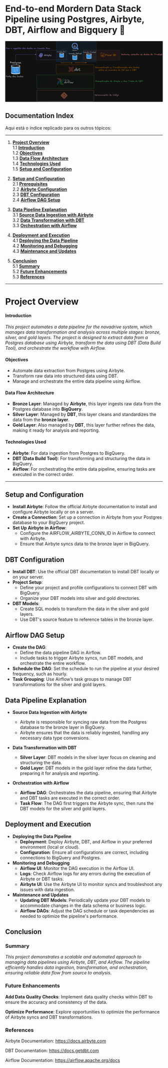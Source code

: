# End-to-end Mordern Data Stack Pipeline using Postgres, Airbyte, DBT, Airflow and Bigquery 🚀

![alt text](./images/architeture.png)



## Documentation Index

Aqui está o índice replicado para os outros tópicos:

---

1. **[Project Overview](#project-overview)**  
   1.1 **[Introduction](#introduction)**  
   1.2 **[Objectives](#objectives)**  
   1.3 **[Data Flow Architecture](#data-flow-architecture)**  
   1.4 **[Technologies Used](#technologies-used)**  
   1.5 **[Setup and Configuration](#setup-and-configuration)**

2. **[Setup and Configuration](#setup-and-configuration)**  
   2.1 **[Prerequisites](#prerequisites)**  
   2.2 **[Airbyte Configuration](#airbyte-configuration)**  
   2.3 **[DBT Configuration](#dbt-configuration)**  
   2.4 **[Airflow DAG Setup](#airflow-dag-setup)**

3. **[Data Pipeline Explanation](#data-pipeline-explanation)**  
   3.1 **[Source Data Ingestion with Airbyte](#source-data-ingestion-with-airbyte)**  
   3.2 **[Data Transformation with DBT](#data-transformation-with-dbt)**  
   3.3 **[Orchestration with Airflow](#orchestration-with-airflow)**

4. **[Deployment and Execution](#deployment-and-execution)**  
   4.1 **[Deploying the Data Pipeline](#deploying-the-data-pipeline)**  
   4.2 **[Monitoring and Debugging](#monitoring-and-debugging)**  
   4.3 **[Maintenance and Updates](#maintenance-and-updates)**

5. **[Conclusion](#conclusion)**  
   5.1 **[Summary](#summary)**  
   5.2 **[Future Enhancements](#future-enhancements)**  
   5.3 **[References](#references)**

---


# Project Overview
#### Introduction

*This project automates a data pipeline for the novadrive system, which manages data transformation and analysis across multiple stages: bronze, silver, and gold layers. The project is designed to extract data from a Postgres database using Airbyte, transform the data using DBT (Data Build Tool), and orchestrate the workflow with Airflow.*

#### Objectives
* Automate data extraction from Postgres using Airbyte.
* Transform raw data into structured data using DBT.
* Manage and orchestrate the entire data pipeline using Airflow.

#### Data Flow Architecture

* **Bronze Layer**: Managed by **Airbyte**, this layer ingests raw data from the Postgres database into **BigQuery**.
* **Silver Layer**: Managed by **DBT**, this layer cleans and standardizes the data from the **bronze layer**.
* **Gold Layer**: Also managed by **DBT**, this layer further refines the data, making it ready for analysis and reporting.

#### Technologies Used
* **Airbyte**: For data ingestion from Postgres to BigQuery.
* **DBT (Data Build Tool)**: For transforming and structuring the data in BigQuery.
* **Airflow**: For orchestrating the entire data pipeline, ensuring tasks are executed in the correct order.

___

## Setup and Configuration

* **Install Airbyte**: Follow the official Airbyte documentation to install and configure Airbyte locally or on a server.
* **Create a Connection**: Set up a connection in Airbyte from your Postgres database to your BigQuery project.
* **Set Up Airbyte in Airflow**: 
    * Configure the AIRFLOW_AIRBYTE_CONN_ID in Airflow to connect with Airbyte.
    * Ensure that Airbyte syncs data to the bronze layer in BigQuery.

## DBT Configuration
* **Install DBT**: Use the official DBT documentation to install DBT locally or on your server.
* **Project Setup**:
    * Define your project and profile configurations to connect DBT with BigQuery.
    * Organize your DBT models into silver and gold directories.
* **DBT Models**:
    * Create SQL models to transform the data in the silver and gold layers.
    * Use DBT's source feature to reference tables in the bronze layer.

## Airflow DAG Setup
* **Create the DAG**:
    * Define the data pipeline DAG in Airflow.
    * Include tasks to trigger Airbyte syncs, run DBT models, and orchestrate the entire workflow.
* **Schedule the DAG**: Set the schedule to run the pipeline at your desired frequency, such as hourly.
* **Task Grouping**: Use Airflow’s task groups to manage DBT transformations for the silver and gold layers.

## Data Pipeline Explanation
* **Source Data Ingestion with Airbyte**
    * Airbyte is responsible for syncing raw data from the Postgres database to the bronze layer in BigQuery.
    * Airbyte ensures that the data is reliably ingested, handling any necessary data type conversions.

 * **Data Transformation with DBT**
    * **Silver Layer**: DBT models in the silver layer focus on cleaning and structuring the data.
    * **Gold Layer**: DBT models in the gold layer refine the data further, preparing it for analysis and reporting.
    
* **Orchestration with Airflow**
    * **Airflow DAG**: Orchestrates the data pipeline, ensuring that Airbyte and DBT tasks are executed in the correct order.
    * **Task Flow**: The DAG first triggers the Airbyte sync, then runs the DBT models for the silver and gold layers.

## Deployment and Execution
* **Deploying the Data Pipeline**
    * **Deployment**: Deploy Airbyte, DBT, and Airflow in your preferred environment (local or cloud).
    * **Configuration**: Ensure all configurations are correct, including connections to BigQuery and Postgres.
* **Monitoring and Debugging**
    * **Airflow UI**: Monitor the DAG execution in the Airflow UI.
    * **Logs**: Check Airflow logs for any errors during the execution of Airbyte or DBT tasks.
    * **Airbyte UI**: Use the Airbyte UI to monitor syncs and troubleshoot any issues with data ingestion.
* **Maintenance and Updates**
    * **Updating DBT Models**: Periodically update your DBT models to accommodate changes in the data schema or business logic.
    * **Airflow DAGs**: Adjust the DAG schedule or task dependencies as needed to optimize the pipeline's performance.

## **Conclusion**
### **Summary**

*This project demonstrates a scalable and automated approach to managing data pipelines using Airbyte, DBT, and Airflow. The pipeline efficiently handles data ingestion, transformation, and orchestration, ensuring reliable data flow from source to analysis.*

### **Future Enhancements**

**Add Data Quality Checks**: Implement data quality checks within DBT to ensure the accuracy and consistency of the data.

**Optimize Performance**: Explore opportunities to optimize the performance of Airbyte syncs and DBT transformations.

### **References**
Airbyte Documentation: https://docs.airbyte.com

DBT Documentation: https://docs.getdbt.com

Airflow Documentation: https://airflow.apache.org/docs